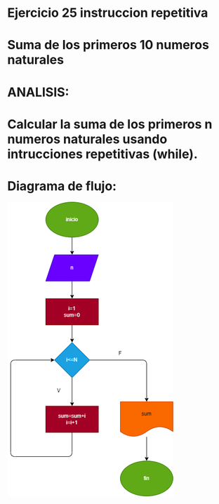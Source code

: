 # Ejercicio 25 instruccion repetitiva
#
# Suma de los primeros 10 numeros naturales

#

# ANALISIS:
# Calcular la suma de los primeros n numeros naturales usando intrucciones repetitivas (while).
#

# Diagrama de flujo:
![Diagrama de flujo](diagrama.png "diagrama de flujo")
